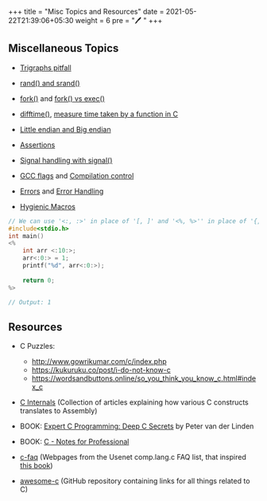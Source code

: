 +++
title = "Misc Topics and Resources"
date = 2021-05-22T21:39:06+05:30
weight = 6
pre = "🖊 "
+++

## Miscellaneous Topics

- [Trigraphs pitfall](https://en.wikipedia.org/wiki/Digraphs_and_trigraphs#C)

- [rand() and srand()](https://www.geeksforgeeks.org/rand-and-srand-in-ccpp/)

- [fork()](https://www.geeksforgeeks.org/fork-system-call/) and [fork() vs exec()](https://www.geeksforgeeks.org/difference-fork-exec/)

- [difftime()](https://www.geeksforgeeks.org/difftime-c-library-function/), [measure time taken by a function in C](https://www.geeksforgeeks.org/how-to-measure-time-taken-by-a-program-in-c/)

- [Little endian and Big endian](https://www.geeksforgeeks.org/little-and-big-endian-mystery/)

- [Assertions](https://www.geeksforgeeks.org/assertions-cc/)

- [Signal handling with signal()](https://www.geeksforgeeks.org/write-a-c-program-that-doesnt-terminate-when-ctrlc-is-pressed/)

- [GCC flags](/c++-language-specifics/basics/#compiler-flags) and [Compilation control](https://abhishekarya1.github.io/post/2018-08-08-the-complete-compilation-process/)

- [Errors](https://www.geeksforgeeks.org/errors-in-cc/) and [Error Handling](https://www.geeksforgeeks.org/error-handling-c-programs/)

- [Hygienic Macros](https://www.geeksforgeeks.org/hygienic-macros-introduction/)

```c
// We can use '<:, :>' in place of '[, ]' and '<%, %>'' in place of '{, }'
#include<stdio.h>
int main()
<%
    int arr <:10:>;
    arr<:0:> = 1;
    printf("%d", arr<:0:>);
  
    return 0;
%>

// Output: 1
```

## Resources

- C Puzzles: 
    - http://www.gowrikumar.com/c/index.php
    - https://kukuruku.co/post/i-do-not-know-c
    - https://wordsandbuttons.online/so_you_think_you_know_c.html#index_c

- [C Internals](http://www.avabodh.com/cin/cin.html) (Collection of articles explaining how various C constructs translates to Assembly)

- BOOK: [Expert C Programming: Deep C Secrets](https://github.com/kgashok/CodeOrDie/blob/58bfe2a9a1494e77137f483864a48077d15bb678/CoDE/docs/Expert%20C%20Programming%20-%20Deep%20C%20Secrets.pdf) by Peter van der Linden

- BOOK: [C - Notes for Professional](https://books.goalkicker.com/CBook/)

- [c-faq](http://c-faq.com/) (Webpages from the Usenet comp.lang.c FAQ list, that inspired [this book](http://c-faq.com/book/))

- [awesome-c](https://github.com/oz123/awesome-c) (GitHub repository containing links for all things related to C)

